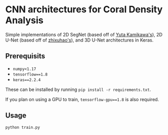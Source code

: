# CNN architectures for Coral Density Analysis

Simple implementations of 2D SegNet (based off of [Yuta Kamikawa's](https://github.com/ykamikawa/tf-keras-SegNet)), 2D U-Net (based off of [zhixuhao's](https://github.com/zhixuhao/unet)), and 3D U-Net architectures in Keras.

## Prerequisits

- `numpy<1.17`
- `tensorflow==1.8`
- `keras==2.2.4`

These can be installed by running `pip install -r requirements.txt`.

If you plan on using a GPU to train, `tensorflow-gpu==1.8` is also required.

## Usage

```bash
python train.py
```

